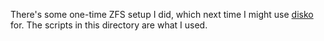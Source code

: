 There's some one-time ZFS setup I did, which next time I might use [disko](https://github.com/nix-community/disko) for. The scripts in this directory are what I used.
